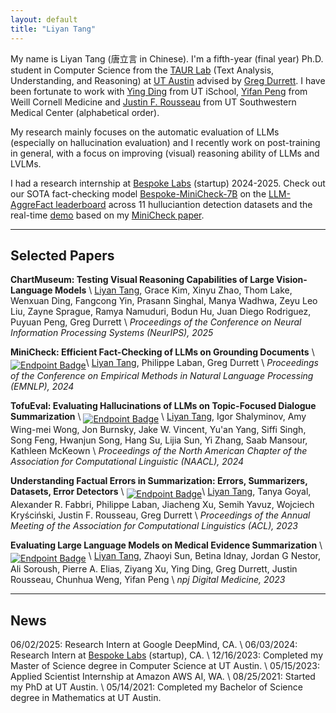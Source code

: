 ```yaml
---
layout: default
title: "Liyan Tang"
---
```


My name is Liyan Tang (唐立言 in Chinese). I'm a fifth-year (final year) Ph.D. student in Computer Science from the [TAUR Lab](https://taur.cs.utexas.edu) (Text Analysis, Understanding, and Reasoning) at [UT Austin](https://www.utexas.edu/) advised by [Greg Durrett](https://www.cs.utexas.edu/~gdurrett/). I have been fortunate to work with [Ying Ding](https://yingding.ischool.utexas.edu) from UT iSchool, [Yifan Peng](https://pengyifan.com) from Weill Cornell Medicine and [Justin F. Rousseau](https://dellmed.utexas.edu/directory/justin-rousseau) from UT Southwestern Medical Center (alphabetical order). 

My research mainly focuses on the automatic evaluation of LLMs (especially on hallucination evaluation) and I recently work on post-training in general, with a focus on improving (visual) reasoning ability of LLMs and LVLMs.

I had a research internship at [Bespoke Labs](https://bespokelabs.ai) (startup) 2024-2025. Check out our SOTA fact-checking model [
Bespoke-MiniCheck-7B](https://huggingface.co/bespokelabs/Bespoke-MiniCheck-7B) on the [LLM-AggreFact leaderboard](https://llm-aggrefact.github.io) across 11 hulluciantion detection datasets and the real-time [demo](https://playground.bespokelabs.ai) based on my [MiniCheck paper](https://arxiv.org/pdf/2404.10774).

---


## Selected Papers

<!-- <a href="https://arxiv.org/pdf/2505.13444"><img alt="Endpoint Badge" src="https://img.shields.io/endpoint?url=https://img.shields.io/endpoint?url=https%3A%2F%2Fapi.juleskreuer.eu%2Fcitation-badge.php%3Fshield%26doi%3D10.48550%2FarXiv.2505.13444&style=social&logo=googlescholar&logoSize=amg&label=Paper&labelColor=white&color=white" style="vertical-align: -4px;"></a> -->

**ChartMuseum: Testing Visual Reasoning Capabilities of Large Vision-Language Models** [<i class="fa-solid fa-file"></i>](https://arxiv.org/pdf/2505.13444) \\
<u>Liyan Tang</u>, Grace Kim, Xinyu Zhao, Thom Lake, Wenxuan Ding, Fangcong Yin, Prasann Singhal, Manya Wadhwa, Zeyu Leo Liu, Zayne Sprague, Ramya Namuduri, Bodun Hu, Juan Diego Rodriguez, Puyuan Peng, Greg Durrett \\
<em>Proceedings of the Conference on Neural Information Processing Systems (NeurIPS), 2025</em> 

**MiniCheck: Efficient Fact-Checking of LLMs on Grounding Documents** \\
<a href="https://aclanthology.org/2024.emnlp-main.499.pdf"><img alt="Endpoint Badge" src="https://img.shields.io/endpoint?url=https%3A%2F%2Fapi.juleskreuer.eu%2Fcitation-badge.php%3Fshield%26doi%3D10.48550%2FarXiv.2404.10774&style=social&logo=googlescholar&logoSize=amg&label=Paper&labelColor=white&color=white" style="vertical-align: -4px;"></a>\\
<u>Liyan Tang</u>, Philippe Laban, Greg Durrett \\
<em>Proceedings of the Conference on Empirical Methods in Natural Language Processing (EMNLP), 2024</em> 

**TofuEval: Evaluating Hallucinations of LLMs on Topic-Focused Dialogue Summarization** \\
<a href="https://aclanthology.org/2024.naacl-long.251.pdf"><img alt="Endpoint Badge" src="https://img.shields.io/endpoint?url=https%3A%2F%2Fapi.juleskreuer.eu%2Fcitation-badge.php%3Fshield%26doi%3D10.48550%2FarXiv.2402.13249&style=social&logo=googlescholar&logoSize=amg&label=Paper&labelColor=white&color=white" style="vertical-align: -4px;"></a> \\
<u>Liyan Tang</u>, Igor Shalyminov, Amy Wing-mei Wong, Jon Burnsky, Jake W. Vincent, Yu'an Yang, Siffi Singh, Song Feng, Hwanjun Song, Hang Su, Lijia Sun, Yi Zhang, Saab Mansour, Kathleen McKeown \\
<em>Proceedings of the North American Chapter of the Association for Computational Linguistic (NAACL), 2024</em>


**Understanding Factual Errors in Summarization: Errors, Summarizers, Datasets, Error Detectors** \\
<a href="https://aclanthology.org/2023.acl-long.650.pdf"><img alt="Endpoint Badge" src="https://img.shields.io/endpoint?url=https%3A%2F%2Fapi.juleskreuer.eu%2Fcitation-badge.php%3Fshield%26doi%3D10.48550%2FarXiv.2205.12854&style=social&logo=googlescholar&logoSize=amg&label=Paper&labelColor=white&color=white" style="vertical-align: -4px;"></a>\\
<u>Liyan Tang</u>, Tanya Goyal, Alexander R. Fabbri, Philippe Laban, Jiacheng Xu, Semih Yavuz, Wojciech Kryściński, Justin F. Rousseau, Greg Durrett \\
<em>Proceedings of the Annual Meeting of the Association for Computational Linguistics (ACL), 2023</em>


**Evaluating Large Language Models on Medical Evidence Summarization** \\ 
<a href="https://www.nature.com/articles/s41746-023-00896-7.pdf"><img alt="Endpoint Badge" src="https://img.shields.io/endpoint?url=https%3A%2F%2Fapi.juleskreuer.eu%2Fcitation-badge.php%3Fshield%26doi%3D10.1038%2Fs41746-023-00896-7&style=social&logo=googlescholar&logoSize=amg&label=Paper&labelColor=white&color=white" style="vertical-align: -4px;"></a> \\
<u>Liyan Tang</u>, Zhaoyi Sun, Betina Idnay, Jordan G Nestor, Ali Soroush, Pierre A. Elias, Ziyang Xu, Ying Ding, Greg Durrett, Justin Rousseau, Chunhua Weng, Yifan Peng \\
<em>npj Digital Medicine, 2023</em>

---

## News

06/02/2025: Research Intern at Google DeepMind, CA. \\
06/03/2024: Research Intern at [Bespoke Labs](https://bespokelabs.ai) (startup), CA. \\
12/16/2023: Completed my Master of Science degree in Computer Science at UT Austin. \\
05/15/2023: Applied Scientist Internship at Amazon AWS AI, WA. \\
08/25/2021: Started my PhD at UT Austin. \\
05/14/2021: Completed my Bachelor of Science degree in Mathematics at UT Austin.
